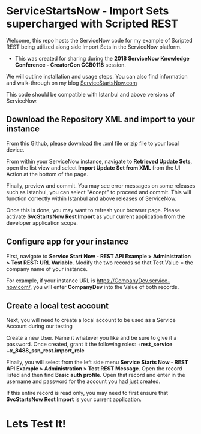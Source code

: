 # ServiceStartsNow - Import Sets supercharged with Scripted REST

Welcome, this repo hosts the ServiceNow code for my example of Scripted REST being utilized along side Import Sets in the ServiceNow platform.
* This was created for sharing during the **2018 ServiceNow Knowledge Conference - CreatorCon CCB0118** session.

We will outline installation and usage steps. You can also find information and walk-through on my blog [ServiceStartsNow.com](https://servicestartsnow.com/category/project/scripted-rest-in-import-sets/)

This code should be compatible with Istanbul and above versions of ServiceNow.

## Download the Repository XML and import to your instance
From this Github, please download the .xml file or zip file to your local device.

From within your ServiceNow instance, navigate to **Retrieved Update Sets**, open the list view and select 
**Import Update Set from XML** from the UI Action at the bottom of the page.

Finally, preview and commit. You may see error messages on some releases such as Istanbul, you can select "Accept" to proceed and commit. This will function correctly within Istanbul and above releases of ServiceNow.

Once this is done, you may want to refresh your browser page. Please activate **SvcStartsNow Rest Import** as your current application from the developer application scope.

## Configure app for your instance
First, navigate to **Service Start Now - REST API Example > Administration > Test REST: URL Variable**.
Modify the two records so that Test Value = the company name of your instance.

For example, if your instance URL is https://CompanyDev.service-now.com/, you will enter **CompanyDev** into the Value of both records.

## Create a local test account
Next, you will need to create a local account to be used as a Service Account during our testing

Create a new User. Name it whatever you like and be sure to give it a password.
Once created, grant it the following roles:
+**rest_service**
+**x_8488_ssn_rest.import_role**

Finally, you will select from the left side menu **Service Starts Now - REST API Example > Administration > Test REST Message**.
Open the record listed and then find **Basic auth profile**. Open that record and enter in the username and password for the account you had just created.

If this entire record is read only, you may need to first ensure that **SvcStartsNow Rest Import** is your current application.

# Lets Test It!
